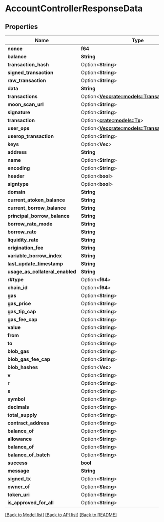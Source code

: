 # AccountControllerResponseData

## Properties

Name | Type | Description | Notes
------------ | ------------- | ------------- | -------------
**nonce** | **f64** |  | 
**balance** | **String** |  | 
**transaction_hash** | Option<**String**> |  | [optional]
**signed_transaction** | Option<**String**> |  | [optional]
**raw_transaction** | Option<**String**> |  | [optional]
**data** | **String** |  | 
**transactions** | Option<[**Vec<crate::models::TransactionData>**](TransactionData.md)> |  | [optional]
**moon_scan_url** | Option<**String**> |  | [optional]
**signature** | Option<**String**> |  | [optional]
**transaction** | Option<[**crate::models::Tx**](Tx.md)> |  | [optional]
**user_ops** | Option<[**Vec<crate::models::TransactionRequest>**](TransactionRequest.md)> |  | [optional]
**userop_transaction** | Option<**String**> |  | [optional]
**keys** | Option<**Vec<String>**> |  | [optional]
**address** | **String** |  | 
**name** | Option<**String**> |  | [optional]
**encoding** | Option<**String**> |  | [optional]
**header** | Option<**bool**> |  | [optional]
**signtype** | Option<**bool**> |  | [optional]
**domain** | **String** |  | 
**current_atoken_balance** | **String** |  | 
**current_borrow_balance** | **String** |  | 
**principal_borrow_balance** | **String** |  | 
**borrow_rate_mode** | **String** |  | 
**borrow_rate** | **String** |  | 
**liquidity_rate** | **String** |  | 
**origination_fee** | **String** |  | 
**variable_borrow_index** | **String** |  | 
**last_update_timestamp** | **String** |  | 
**usage_as_collateral_enabled** | **String** |  | 
**r#type** | Option<**f64**> |  | [optional]
**chain_id** | Option<**f64**> |  | [optional]
**gas** | Option<**String**> |  | [optional]
**gas_price** | Option<**String**> |  | [optional]
**gas_tip_cap** | Option<**String**> |  | [optional]
**gas_fee_cap** | Option<**String**> |  | [optional]
**value** | Option<**String**> |  | [optional]
**from** | Option<**String**> |  | [optional]
**to** | Option<**String**> |  | [optional]
**blob_gas** | Option<**String**> |  | [optional]
**blob_gas_fee_cap** | Option<**String**> |  | [optional]
**blob_hashes** | Option<**Vec<String>**> |  | [optional]
**v** | Option<**String**> |  | [optional]
**r** | Option<**String**> |  | [optional]
**s** | Option<**String**> |  | [optional]
**symbol** | Option<**String**> |  | [optional]
**decimals** | Option<**String**> |  | [optional]
**total_supply** | Option<**String**> |  | [optional]
**contract_address** | Option<**String**> |  | [optional]
**balance_of** | Option<**String**> |  | [optional]
**allowance** | Option<**String**> |  | [optional]
**balance_of** | Option<**String**> |  | [optional]
**balance_of_batch** | Option<**String**> |  | [optional]
**success** | **bool** |  | 
**message** | **String** |  | 
**signed_tx** | Option<**String**> |  | [optional]
**owner_of** | Option<**String**> |  | [optional]
**token_uri** | Option<**String**> |  | [optional]
**is_approved_for_all** | Option<**String**> |  | [optional]

[[Back to Model list]](../README.md#documentation-for-models) [[Back to API list]](../README.md#documentation-for-api-endpoints) [[Back to README]](../README.md)


